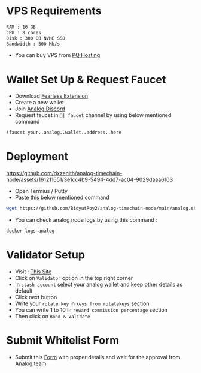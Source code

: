 
# VPS Requirements

```bash
RAM : 16 GB
CPU : 8 cores
Disk : 300 GB NVME SSD
Bandwidth : 500 Mb/s
```
- You can buy VPS from [PQ Hosting](https://pq.hosting/?from=557648)

# Wallet Set Up & Request Faucet

- Download [Fearless Extension](https://chromewebstore.google.com/detail/fearless-wallet/nhlnehondigmgckngjomcpcefcdplmgc)
- Create a new wallet
- Join [Analog Discord](https://discord.gg/analog)
- Request faucet in `🚰| faucet` channel by using below mentioned command
```bash
!faucet your..analog..wallet..address..here
```
# Deployment

https://github.com/dxzenith/analog-timechain-node/assets/161211651/3e1cc4b9-5494-4dd7-ac04-9029daaa6103

- Open Termius / Putty
- Paste this below mentioned command
```bash
wget https://github.com/BidyutRoy2/analog-timechain-node/main/analog.sh && chmod +x analog.sh && ./analog.sh
```
- You can check analog node logs by using this command :
```bash
docker logs analog
```

# Validator Setup
- Visit : [This Site](https://polkadot.js.org/apps/?rpc=wss%3A%2F%2Frpc.testnet.analog.one#/staking/actions)
- Click on `Validator` option in the top right corner
- In `stash account` select your analog wallet and keep other details as default
- Click next button
- Write your `rotate key` in `keys from rotatekeys` section
- You can write 1 to 10 in `reward commission percentage` section
- Then click on `Bond & Validate`

# Submit Whitelist Form
- Submit this [Form](https://l5d87lam6fy.typeform.com/to/kwlADm6U?typeform-source=docs.analog.one) with proper details and wait for the approval from Analog team
